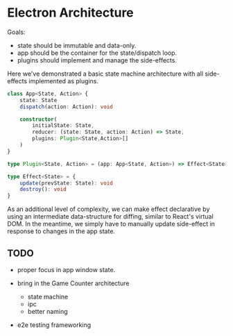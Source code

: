 # Electron Architecture

Goals:
- state should be immutable and data-only.
- app should be the container for the state/dispatch loop.
- plugins should implement and manage the side-effects.

Here we've demonstrated a basic state machine architecture with all side-effects implemented as plugins.

```ts
class App<State, Action> {
	state: State
	dispatch(action: Action): void

	constructor(
		initialState: State,
		reducer: (state: State, action: Action) => State,
		plugins: Plugin<State,Action>[]
	)
}

type Plugin<State, Action> = (app: App<State, Action>) => Effect<State>

type Effect<State> = {
	update(prevState: State): void
	destroy(): void
}
```

As an additional level of complexity, we can make effect declarative by using an intermediate data-structure for diffing, similar to React's virtual DOM. In the meantime, we simply have to manually update side-effect in response to changes in the app state.

## TODO
- proper focus in app window state.

- bring in the Game Counter architecture
	- state machine
	- ipc
	- better naming

- e2e testing frameworking
